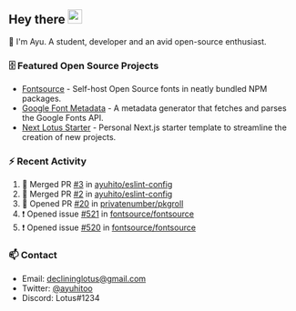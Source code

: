 ## Hey there <img src="https://media.giphy.com/media/hvRJCLFzcasrR4ia7z/giphy.gif" width="25" height="25">

📝 I'm Ayu. A student, developer and an avid open-source enthusiast.

### 🗄 Featured Open Source Projects

- [Fontsource](https://github.com/fontsource/fontsource) - Self-host Open Source fonts in neatly bundled NPM packages.
- [Google Font Metadata](https://github.com/fontsource/google-font-metadata) - A metadata generator that fetches and parses the Google Fonts API.
- [Next Lotus Starter](https://github.com/DecliningLotus/next-lotus-starter) - Personal Next.js starter template to streamline the creation of new projects.

### ⚡ Recent Activity

<!--START_SECTION:activity-->

1. 🎉 Merged PR [#3](https://github.com/ayuhito/eslint-config/pull/3) in [ayuhito/eslint-config](https://github.com/ayuhito/eslint-config)
2. 🎉 Merged PR [#2](https://github.com/ayuhito/eslint-config/pull/2) in [ayuhito/eslint-config](https://github.com/ayuhito/eslint-config)
3. 💪 Opened PR [#20](https://github.com/privatenumber/pkgroll/pull/20) in [privatenumber/pkgroll](https://github.com/privatenumber/pkgroll)
4. ❗️ Opened issue [#521](https://github.com/fontsource/fontsource/issues/521) in [fontsource/fontsource](https://github.com/fontsource/fontsource)
5. ❗️ Opened issue [#520](https://github.com/fontsource/fontsource/issues/520) in [fontsource/fontsource](https://github.com/fontsource/fontsource)
<!--END_SECTION:activity-->

### 📫 Contact

- Email: declininglotus@gmail.com
- Twitter: [@ayuhitoo](https://twitter.com/ayuhitoo)
- Discord: Lotus#1234
